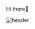 Hi there👋   

![header](https://capsule-render.vercel.app/api?height=400&text=Welcome!&desc=LJX-Security%20Github)
